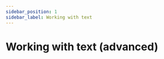 ```yaml
---
sidebar_position: 1
sidebar_label: Working with text
---
```


# Working with text (advanced)

```typescript live

```
